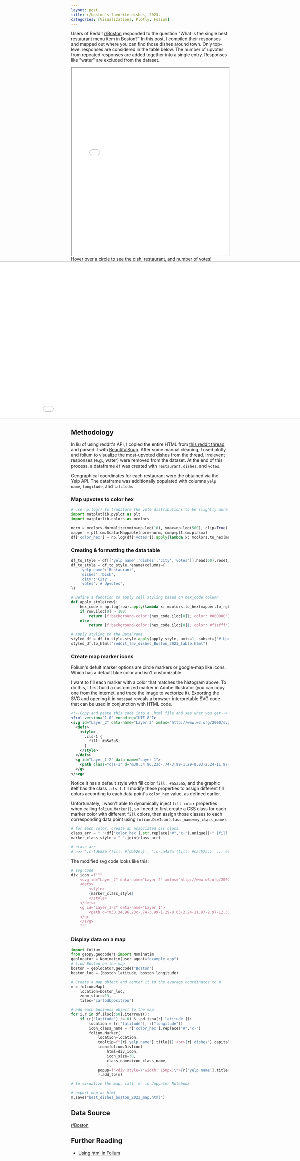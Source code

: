 ```yaml
---
layout: post
title: r/boston's favorite dishes, 2023.
categories: [Visualizations, Plotly, Folium]
---
```


<style>
.chart {
    position: relative;
    left: 50%;
    margin-left: -500px;
}
</style>

Users of Reddit [r/Boston](https://www.reddit.com/r/boston/comments/14jvgf2/single_best_restaurant_menu_item_boston_2023/) responded to the question "What is the single best restaurant menu item in Boston?" In this post, I compiled their responses and mapped out where you can find those dishes around town. Only top-level responses are considered in the table below. The number of upvotes from repeated responses are added together into a single entry. Responses like "water" are excluded from the dataset.

<div>
<iframe src="/assets/reddit_fav_dishes_Boston_2023_table2.html" width="100%" height="600"></iframe>
</div>

<div>
Hover over a circle to see the dish, restaurant, and number of votes!
<iframe src="/assets/best_dishes_boston_2023_map.html" height="500" width="1000" class="chart"></iframe>
</div>

## Methodology
In liu of using reddit's API, I copied the entire HTML from [this reddit thread](https://www.reddit.com/r/boston/comments/14jvgf2/single_best_restaurant_menu_item_boston_2023/) and parsed it with [BeautifulSoup](https://github.com/wention/BeautifulSoup4).
After some manual cleaning, I used plotly and folium to visualize the most-upvoted dishes from the thread. Irrelevent responses (e.g., water) were removed from the dataset. At the end of this process, a dataframe `df` was created with `restaurant`, `dishes`, and `votes`.

Geographical coordinates for each restaurant were the obtained via the Yelp API. The dataframe was additionally populated with columns `yelp name`, `longitude`, and `latitude`.

### Map upvotes to color hex
```py
# use np.log() to transform the vote distributions to be slightly more uniform
import matplotlib.pyplot as plt
import matplotlib.colors as mcolors

norm = mcolors.Normalize(vmin=np.log(10), vmax=np.log(500), clip=True)
mapper = plt.cm.ScalarMappable(norm=norm, cmap=plt.cm.plasma)
df['color_hex'] = np.log(df['votes']).apply(lambda x: mcolors.to_hex(mapper.to_rgba(x)))
```

### Creating & formatting the data table
```py
df_to_style = df[['yelp name','dishes','city','votes']].head(60).reset_index(drop=True)
df_to_style = df_to_style.rename(columns={
    'yelp name':'Restaurant',
    'dishes':'Dish',
    'city':'City',
    'votes':'# Upvotes',
})

# Define a function to apply cell styling based on hex_code column
def apply_style(row):
    hex_code = np.log(row).apply(lambda x: mcolors.to_hex(mapper.to_rgba(x)))
    if row.iloc[0] > 100:
        return [f'background-color:{hex_code.iloc[0]}; color: #000000']
    else:
        return [f'background-color:{hex_code.iloc[0]}; color: #f1efff']        

# Apply styling to the DataFrame
styled_df = df_to_style.style.apply(apply_style, axis=1, subset=['# Upvotes']).hide(axis="index")
styled_df.to_html("reddit_fav_dishes_Boston_2023_table.html")
```


### Create map marker icons
Folium's defult marker options are circle markers or google-map like icons. Which has a default blue color and isn't customizable.

I want to fill each marker with a color that matches the histogram above. To do this, I first build a customized marker in Adobe Illustrator (you can copy one from the internet, and trace the image to vectorize it). Exporting the SVG and opening it in `notepad` reveals a browser-interpretable SVG code that can be used in conjunction with HTML code.
```xml
<!--Copy and paste this code into a .html file and see what you get-->
<?xml version="1.0" encoding="UTF-8"?>
<svg id="Layer_2" data-name="Layer 2" xmlns="http://www.w3.org/2000/svg" viewBox="0 0 60.78 96.23">
  <defs>
    <style>
      .cls-1 {
        fill: #a5a5a5;
      }
    </style>
  </defs>
  <g id="Layer_1-2" data-name="Layer 1">
    <path class="cls-1" d="m30.34,96.23c-.74-3.99-1.29-8.03-2.24-11.97-2.97-12.33-8.72-22.98-18.29-31.6C-2.73,41.35-3.26,21.96,8.27,9.62c11.5-12.31,30.67-12.88,42.94-1.27,12.04,11.39,13.06,31.28,1.12,42.74-13.04,12.52-19.17,27.85-21.99,45.15Zm.13-88.07c-12.3-.05-22.26,9.76-22.35,22-.09,12.37,9.99,22.53,22.3,22.5,12.19-.03,22.16-10.03,22.17-22.25.02-12.22-9.92-22.21-22.12-22.26Z"/>
  </g>
</svg>
```

Notice it has a default style with fill color `fill: #a5a5a5`, and the graphic itelf has the class `.cls-1`. I'll modify these properties to assign different fill colors according to each data point's `color_hex` value, as defined earlier.

Unfortunately, I wasn't able to dynamically inject `fill color` properties when calling `folium.Marker()`, so I need to first create a CSS class for each marker color with different `fill` colors, then assign those classes to each corresponding data point using `folium.DivIcon(class_name=my_class_name)`.
```py
# for each color, create an associated css class
class_arr = "."+df['color_hex'].str.replace("#","c-").unique()+" {fill: " + df['color_hex'].unique() + ";}"
marker_class_style = " ".join(class_arr)

# class_arr
# >>> '.c-fdb52e {fill: #fdb52e;}', '.c-ca457a {fill: #ca457a;}' ... etc
```
The modified svg code looks like this:
```py
# svg code
div_icon =f"""
    <svg id="Layer_2" data-name="Layer 2" xmlns="http://www.w3.org/2000/svg" viewBox="0 0 100 100">
    <defs>
        <style>
        {marker_class_style}
        </style>
    </defs>
    <g id="Layer_1-2" data-name="Layer 1">
        <path d="m30.34,96.23c-.74-3.99-1.29-8.03-2.24-11.97-2.97-12.33-8.72-22.98-18.29-31.6C-2.73,41.35-3.26,21.96,8.27,9.62c11.5-12.31,30.67-12.88,42.94-1.27,12.04,11.39,13.06,31.28,1.12,42.74-13.04,12.52-19.17,27.85-21.99,45.15Zm.13-88.07c-12.3-.05-22.26,9.76-22.35,22-.09,12.37,9.99,22.53,22.3,22.5,12.19-.03,22.16-10.03,22.17-22.25.02-12.22-9.92-22.21-22.12-22.26Z"/>
    </g>
    </svg>
    """
```

### Display data on a map
```py
import folium
from geopy.geocoders import Nominatim
geolocator = Nominatim(user_agent="example app")
# find Boston on the map
boston = geolocator.geocode("Boston")
boston_loc = (boston.latitude, boston.longitude)

# Create a map object and center it to the avarage coordinates to m
m = folium.Map(
    location=boston_loc, 
    zoom_start=13,
    tiles='cartodbpositron')

# add each business object to the map
for i,r in df.iloc[:50].iterrows():
    if (r['latitude'] != 0) & ~pd.isna(r['latitude']):
        location = (r["latitude"], r["longitude"])
        icon_class_name = r['color_hex'].replace("#","c-")
        folium.Marker(
            location=location,
            tooltip=f"{r['yelp name'].title()}:<br>{r['dishes'].capitalize()},\n{r['votes']} votes",
            icon=folium.DivIcon(
                html=div_icon,
                icon_size=30,
                class_name=icon_class_name,
                ),
            popup=f"<div style=\"width: 150px;\">{r['yelp name'].title()}:<br>{r['dishes'].capitalize()}<br>{r['votes']} votes</div>"
            ).add_to(m)

# to visualize the map, call `m` in Jupyuter Notebook

# export map as html
m.save("best_dishes_boston_2023_map.html")

```

## Data Source
[r/Boston](https://www.reddit.com/r/boston/comments/14jvgf2/single_best_restaurant_menu_item_boston_2023/)

## Further Reading
* [Using html in Folium](https://towardsdatascience.com/use-html-in-folium-maps-a-comprehensive-guide-for-data-scientists-3af10baf9190)